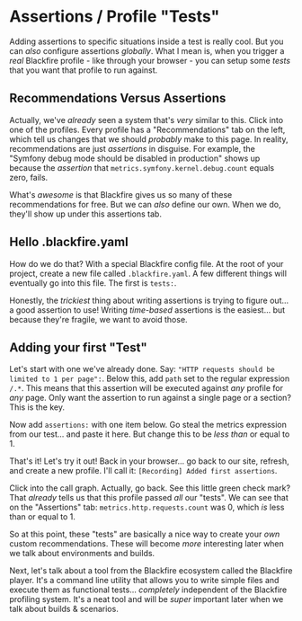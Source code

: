 # Assertions / Profile "Tests"

Adding assertions to specific situations inside a test is really cool. But
you can *also* configure assertions *globally*. What I mean is, when you trigger
a *real* Blackfire profile - like through your browser - you can setup some *tests*
that you want that profile to run against.

## Recommendations Versus Assertions

Actually, we've *already* seen a system that's *very* similar to this. Click into
one of the profiles. Every profile has a "Recommendations" tab on the left, which
tell us changes that we should *probably* make to this page. In reality,
recommendations are just *assertions* in disguise. For example, the "Symfony debug
mode should be disabled in production" shows up because the *assertion* that
`metrics.symfony.kernel.debug.count` equals zero, fails.

What's *awesome* is that Blackfire gives us so many of these recommendations for
free. But we can *also* define our own. When we do, they'll show up under this
assertions tab.

## Hello .blackfire.yaml

How do we do that? With a special Blackfire config file. At the root of your
project, create a new file called `.blackfire.yaml`. A few different things will
eventually go into this file. The first is `tests:`.

Honestly, the *trickiest* thing about writing assertions is trying to figure out...
a good assertion to use! Writing *time-based* assertions is the easiest... but
because they're fragile, we want to avoid those.

## Adding your first "Test"

Let's start with one we've already done. Say:
`"HTTP requests should be limited to 1 per page":`. Below this, add `path` set
to the regular expression `/.*`. This means that this assertion will be executed
against *any* profile for *any* page. Only want the assertion to run against a
single page or a section? This is the key.

Now add `assertions:` with one item below. Go steal the metrics expression from
our test... and paste it here. But change this to be *less than* or equal to 1.

That's it! Let's try it out! Back in your browser... go back to our site, refresh,
and create a new profile. I'll call it: `[Recording] Added first assertions`.

Click into the call graph. Actually, go back. See this little green check mark?
That *already* tells us that this profile passed *all* our "tests". We can see
that on the "Assertions" tab: `metrics.http.requests.count` was 0, which *is* less
than or equal to 1.

So at this point, these "tests" are basically a nice way to create your *own*
custom recommendations. These will become *more* interesting later when we talk
about environments and builds.

Next, let's talk about a tool from the Blackfire ecosystem called the Blackfire
player. It's a command line utility that allows you to write simple files and
execute them as functional tests... *completely* independent of the Blackfire
profiling system. It's a neat tool and will be *super* important later when we
talk about builds & scenarios.
